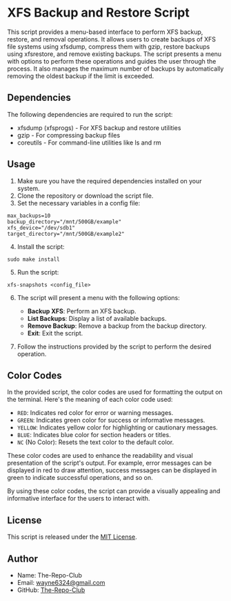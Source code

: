 # XFS Backup and Restore Script

This script provides a menu-based interface to perform XFS backup, restore, and removal operations. It allows users to create backups of XFS file systems using xfsdump, compress them with gzip, restore backups using xfsrestore, and remove existing backups. The script presents a menu with options to perform these operations and guides the user through the process. It also manages the maximum number of backups by automatically removing the oldest backup if the limit is exceeded.

## Dependencies

The following dependencies are required to run the script:

- xfsdump (xfsprogs) - For XFS backup and restore utilities
- gzip - For compressing backup files
- coreutils - For command-line utilities like ls and rm

## Usage

1. Make sure you have the required dependencies installed on your system.
2. Clone the repository or download the script file.
3. Set the necessary variables in a config file:

```shell
max_backups=10
backup_directory="/mnt/500GB/example"
xfs_device="/dev/sdb1"
target_directory="/mnt/500GB/example2"
```

4. Install the script:

```shell
sudo make install
```

5. Run the script:

```shell
xfs-snapshots <config_file>
```

6. The script will present a menu with the following options:
   - **Backup XFS**: Perform an XFS backup.
   - **List Backups**: Display a list of available backups.
   - **Remove Backup**: Remove a backup from the backup directory.
   - **Exit**: Exit the script.

7. Follow the instructions provided by the script to perform the desired operation.

## Color Codes

In the provided script, the color codes are used for formatting the output on the terminal. Here's the meaning of each color code used:

- `RED`: Indicates red color for error or warning messages.
- `GREEN`: Indicates green color for success or informative messages.
- `YELLOW`: Indicates yellow color for highlighting or cautionary messages.
- `BLUE`: Indicates blue color for section headers or titles.
- `NC` (No Color): Resets the text color to the default color.

These color codes are used to enhance the readability and visual presentation of the script's output. For example, error messages can be displayed in red to draw attention, success messages can be displayed in green to indicate successful operations, and so on.

By using these color codes, the script can provide a visually appealing and informative interface for the users to interact with.


## License

This script is released under the [MIT License](LICENSE).

## Author

- Name: The-Repo-Club
- Email: wayne6324@gmail.com
- GitHub: [The-Repo-Club](https://github.com/The-Repo-Club/)